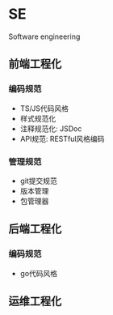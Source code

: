# SE

Software engineering

## 前端工程化

### 编码规范

- TS/JS代码风格
- 样式规范化
- 注释规范化: JSDoc
- API规范: RESTful风格编码

### 管理规范

- git提交规范
- 版本管理
- 包管理器

## 后端工程化

### 编码规范

- go代码风格

## 运维工程化
